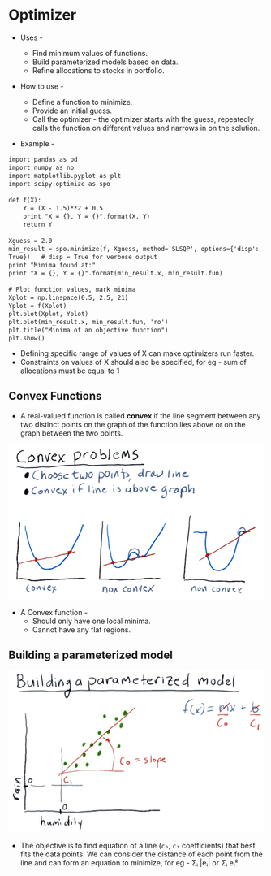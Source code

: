 # Optimizer

- Uses -
    - Find minimum values of functions.
    - Build parameterized models based on data.
    - Refine allocations to stocks in portfolio.

- How to use -
    - Define a function to minimize.
    - Provide an initial guess.
    - Call the optimizer - the optimizer starts with the guess, repeatedly calls the function on different values and narrows in on the solution.

- Example -
```
import pandas as pd
import numpy as np
import matplotlib.pyplot as plt
import scipy.optimize as spo

def f(X):
    Y = (X - 1.5)**2 + 0.5
    print "X = {}, Y = {}".format(X, Y)
    return Y

Xguess = 2.0
min_result = spo.minimize(f, Xguess, method='SLSQP', options={'disp': True})   # disp = True for verbose output
print "Minima found at:"
print "X = {}, Y = {}".format(min_result.x, min_result.fun)

# Plot function values, mark minima
Xplot = np.linspace(0.5, 2.5, 21)
Yplot = f(Xplot)
plt.plot(Xplot, Yplot)
plt.plot(min_result.x, min_result.fun, 'ro')
plt.title("Minima of an objective function")
plt.show()
```

- Defining specific range of values of X can make optimizers run faster.
- Constraints on values of X should also be specified, for eg - sum of allocations must be equal to 1

## Convex Functions

- A real-valued function is called **convex** if the line segment between any two distinct points on the graph of the function lies above or on the graph between the two points.

![Convex Problems](assets/convex_problems.png)

- A Convex function -
    - Should only have one local minima.
    - Cannot have any flat regions.

## Building a parameterized model

![Building a parameterized model](assets/parameterized_model.png)

- The objective is to find equation of a line (`c₀`, `c₁` coefficients) that best fits the data points. We can consider the distance of each point from the line and can form an equation to minimize, for eg - Σᵢ |eᵢ| or Σᵢ eᵢ²




